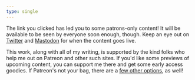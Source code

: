 ```yaml
---
type: single
---
```


The link you clicked has led you to some patrons-only content! It will be available to be seen by everyone soon enough, though. Keep an eye out on [Twitter](https://twitter.com/makyo_writes) and [Mastodon](https://snouts.online/@makyo) for when the content goes live.

This work, along with all of my writing, is supported by the kind folks who help me out on Patreon and other such sites. If you'd like some previews of upcoming content, you can support me there and get some early access goodies. If Patreon's not your bag, there are a [few other options](https://writing.drab-makyo.com/support/), as well!
